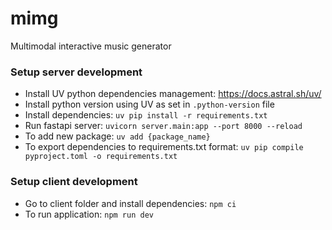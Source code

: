 # mimg
Multimodal interactive music generator


### Setup server development
- Install UV python dependencies management: https://docs.astral.sh/uv/
- Install python version using UV as set in `.python-version` file
- Install dependencies: `uv pip install -r requirements.txt`
- Run fastapi server: `uvicorn server.main:app --port 8000 --reload`
- To add new package: `uv add {package_name}`
- To export dependencies to requirements.txt format: `uv pip compile pyproject.toml -o requirements.txt`


### Setup client development
- Go to client folder and install dependencies: `npm ci`
- To run application: `npm run dev`